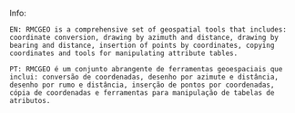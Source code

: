 Info:
    
    EN: RMCGEO is a comprehensive set of geospatial tools that includes: coordinate conversion, drawing by azimuth and distance, drawing by bearing and distance, insertion of points by coordinates, copying coordinates and tools for manipulating attribute tables.
    
    PT: RMCGEO é um conjunto abrangente de ferramentas geoespaciais que inclui: conversão de coordenadas, desenho por azimute e distância, desenho por rumo e distância, inserção de pontos por coordenadas, cópia de coordenadas e ferramentas para manipulação de tabelas de atributos.